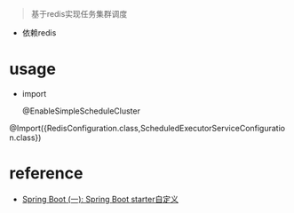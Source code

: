 > 基于redis实现任务集群调度

* 依赖redis

# usage
* import

    @EnableSimpleScheduleCluster

@Import({RedisConfiguration.class,ScheduledExecutorServiceConfiguration.class})


# reference
* [Spring Boot (一): Spring Boot starter自定义](https://www.jianshu.com/p/4735fe7ae921)